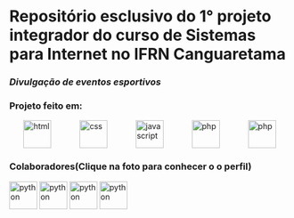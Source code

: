 # Repositório esclusivo do 1° projeto integrador do curso de Sistemas para Internet no IFRN Canguaretama  

### *Divulgação de eventos esportivos*

### Projeto feito em:
<section style="display:flex;justify-content:space-around">
  <img width="50px" height="50px" src="https://img.icons8.com/color/2x/html-5.png" title="html">
  <img width="50px" height="50px" src="https://img.icons8.com/color/2x/css3.png" title="css">
  <img width="50px" height="50px" src="https://img.icons8.com/color/2x/javascript.png" title="javascript">
  <img width="50px" height="50px" src="https://img.icons8.com/color/2x/php.png" title="php">
  <img width="50px" height="50px" src="https://img.icons8.com/color/344/mysql--v1.png" title="php">
</section>

### Colaboradores(Clique na foto para conhecer o o perfil)  
<a href='https://github.com/Euflazino'><img width="50px" height="50px" src="https://avatars.githubusercontent.com/u/90802929?s=100&v=4" title="python"></a>
<a href='https://github.com/Edsondomngos'><img width="50px" height="50px" src="https://avatars.githubusercontent.com/u/19561498?s=64&v=4" title="python"></a>
<a href='https://github.com/Byanna13'><img width="50px" height="50px" src="https://avatars.githubusercontent.com/u/89141419?s=100&v=4" title="python"></a>
<a href='https://github.com/OzieleOliveira'><img width="50px" height="50px" src="https://avatars.githubusercontent.com/u/100812251?s=100&v=4" title="python"></a>
